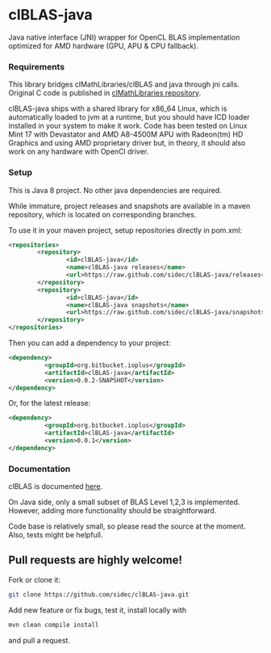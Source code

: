 # clBLAS-java
Java native interface (JNI) wrapper for OpenCL BLAS implementation optimized for AMD hardware (GPU, APU &amp; CPU fallback).




### Requirements

This library bridges clMathLibraries/clBLAS and java through jni calls.
Original C code is published in [clMathLibraries repository](https://github.com/clMathLibraries/clBLAS).

clBLAS-java ships with a shared library for x86_64 Linux, which is automatically loaded to jvm at a runtime, but you should have ICD loader installed in your system to make it work.
Code has been tested on Linux Mint 17 with Devastator and AMD A8-4500M APU with Radeon(tm) HD Graphics and using AMD proprietary driver but, in theory, it should also work on any hardware with OpenCl driver.


### Setup

This is Java 8 project. No other java dependencies are required.

While immature, project releases and snapshots are available in a maven repository, which is located on corresponding branches.



To use it in your maven project, setup repositories directly in pom.xml:


```xml
<repositories>
        <repository>
                <id>clBLAS-java</id>
                <name>clBLAS-java releases</name>
                <url>https://raw.github.com/sidec/clBLAS-java/releases</url>
        </repository>
        <repository>
                <id>clBLAS-java</id>
                <name>clBLAS-java snapshots</name>
                <url>https://raw.github.com/sidec/clBLAS-java/snapshots</url>
        </repository>
</repositories>
```

Then you can add a dependency to your project:

```xml
<dependency>
          <groupId>org.bitbucket.ioplus</groupId>
          <artifactId>clBLAS-java</artifactId>
          <version>0.0.2-SNAPSHOT</version>
</dependency>
```

Or, for the latest release:

```xml
<dependency>
          <groupId>org.bitbucket.ioplus</groupId>
          <artifactId>clBLAS-java</artifactId>
          <version>0.0.1</version>
</dependency>
```

### Documentation

clBLAS is documented [here](http://clmathlibraries.github.io/clBLAS).

On Java side, only a small subset of BLAS Level 1,2,3 is implemented. However, adding more functionality should be straightforward.

Code base is relatively small, so please read the source at the moment. Also, tests might be helpfull.

## Pull requests are highly welcome!

Fork or clone it:

```sh
git clone https://github.com/sidec/clBLAS-java.git
```

Add new feature or fix bugs, test it, install locally with 

```sh
mvn clean compile install
```

and pull a request.
